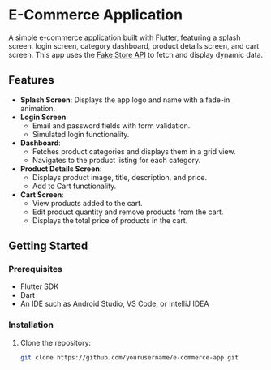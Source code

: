 # E-Commerce Application

A simple e-commerce application built with Flutter, featuring a splash screen, login screen, category dashboard, product details screen, and cart screen. This app uses the [Fake Store API](https://fakestoreapi.com/) to fetch and display dynamic data.

## Features

- **Splash Screen**: Displays the app logo and name with a fade-in animation.
- **Login Screen**:
    - Email and password fields with form validation.
    - Simulated login functionality.
- **Dashboard**:
    - Fetches product categories and displays them in a grid view.
    - Navigates to the product listing for each category.
- **Product Details Screen**:
    - Displays product image, title, description, and price.
    - Add to Cart functionality.
- **Cart Screen**:
    - View products added to the cart.
    - Edit product quantity and remove products from the cart.
    - Displays the total price of products in the cart.

## Getting Started

### Prerequisites

- Flutter SDK
- Dart
- An IDE such as Android Studio, VS Code, or IntelliJ IDEA

### Installation

1. Clone the repository:
   ```bash
   git clone https://github.com/yourusername/e-commerce-app.git
